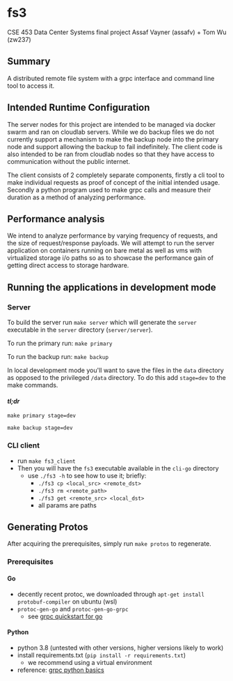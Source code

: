 # fs3

CSE 453 Data Center Systems final project
Assaf Vayner (assafv) + Tom Wu (zw237)

## Summary
A distributed remote file system with a grpc interface and command line tool to access it.

## Intended Runtime Configuration
The server nodes for this project are intended to be managed via docker swarm and ran on cloudlab servers.
While we do backup files we do not currently support a mechanism to make the backup node into the primary node and support allowing the backup to fail indefinitely.
The client code is also intended to be ran from cloudlab nodes so that they have access to communication without the public internet.

The client consists of 2 completely separate components, firstly a cli tool to make individual requests as proof of concept of the initial intended usage.
Secondly a python program used to make grpc calls and measure their duration as a method of analyzing performance.

## Performance analysis
We intend to analyze performance by varying frequency of requests, and the size of request/response payloads.
We will attempt to run the server application on containers running on bare metal as well as vms with virtualized storage i/o paths so as to showcase the performance gain of getting direct access to storage hardware.

## Running the applications in development mode
### Server
To build the server run `make server` which will generate the `server` executable in the `server` directory (`server/server`).

To run the primary run: `make primary`

To run the backup run: `make backup`

In local development mode you'll want to save the files in the `data` directory as opposed to the privileged `/data` directory. To do this add `stage=dev` to the make commands.

#### *tl;dr*
`make primary stage=dev`

`make backup stage=dev`

### CLI client
- run `make fs3_client`
- Then you will have the `fs3` executable available in the `cli-go` directory
  - use `./fs3 -h` to see how to use it; briefly:
    - `./fs3 cp <local_src> <remote_dst>`
    - `./fs3 rm <remote_path>`
    - `./fs3 get <remote_src> <local_dst>`
    - all params are paths

## Generating Protos
After acquiring the prerequisites, simply run `make protos` to regenerate.

### Prerequisites
#### Go
- decently recent protoc, we downloaded through `apt-get install protobuf-compiler` on ubuntu (wsl)
- `protoc-gen-go` and `protoc-gen-go-grpc`
  - see [grpc quickstart for go](https://grpc.io/docs/languages/go/quickstart/)

#### Python
- python 3.8 (untested with other versions, higher versions likely to work)
- install requirements.txt (`pip install -r requirements.txt`)
  - we recommend using a virtual environment
- reference: [grpc python basics](https://grpc.io/docs/languages/python/basics/)
